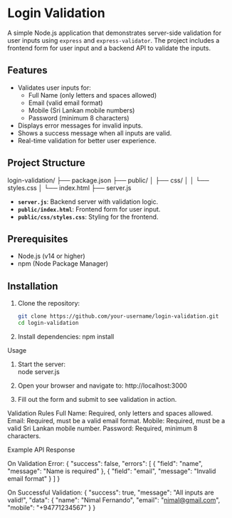 # Login Validation

A simple Node.js application that demonstrates server-side validation for user inputs using `express` and `express-validator`. The project includes a frontend form for user input and a backend API to validate the inputs.

## Features

- Validates user inputs for:
  - Full Name (only letters and spaces allowed)
  - Email (valid email format)
  - Mobile (Sri Lankan mobile numbers)
  - Password (minimum 8 characters)
- Displays error messages for invalid inputs.
- Shows a success message when all inputs are valid.
- Real-time validation for better user experience.

## Project Structure
login-validation/ ├── package.json ├── public/ │ ├── css/ │ │ └── styles.css │ └── index.html ├── server.js


- **`server.js`**: Backend server with validation logic.
- **`public/index.html`**: Frontend form for user input.
- **`public/css/styles.css`**: Styling for the frontend.

## Prerequisites

- Node.js (v14 or higher)
- npm (Node Package Manager)

## Installation

1. Clone the repository:
   ```bash
   git clone https://github.com/your-username/login-validation.git
   cd login-validation

2. Install dependencies:
 npm install

Usage
1. Start the server:   
node server.js

2. Open your browser and navigate to:
http://localhost:3000

3. Fill out the form and submit to see validation in action.

Validation Rules
Full Name: Required, only letters and spaces allowed.
Email: Required, must be a valid email format.
Mobile: Required, must be a valid Sri Lankan mobile number.
Password: Required, minimum 8 characters.

Example API Response

On Validation Error:
{
  "success": false,
  "errors": [
    {
      "field": "name",
      "message": "Name is required"
    },
    {
      "field": "email",
      "message": "Invalid email format"
    }
  ]
}

On Successful Validation:
{
  "success": true,
  "message": "All inputs are valid!",
  "data": {
    "name": "Nimal Fernando",
    "email": "nimal@gmail.com",
    "mobile": "+94771234567"
  }
}

